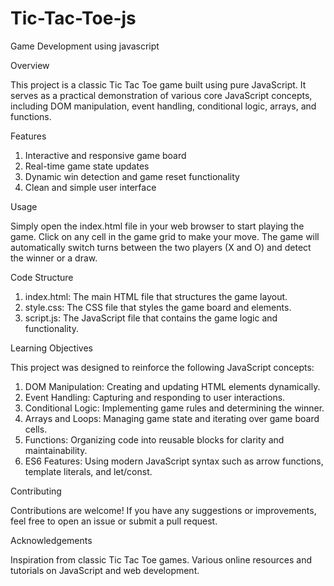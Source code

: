 # Tic-Tac-Toe-js
Game Development using javascript

Overview


This project is a classic Tic Tac Toe game built using pure JavaScript. It serves as a practical demonstration of various core JavaScript concepts, including DOM manipulation, event handling, conditional logic, arrays, and functions.

Features


1. Interactive and responsive game board
2. Real-time game state updates
3. Dynamic win detection and game reset functionality
4. Clean and simple user interface

Usage


Simply open the index.html file in your web browser to start playing the game. Click on any cell in the game grid to make your move. The game will automatically switch turns between the two players (X and O) and detect the winner or a draw.

Code Structure


1. index.html: The main HTML file that structures the game layout.
2. style.css: The CSS file that styles the game board and elements.
3. script.js: The JavaScript file that contains the game logic and functionality.


Learning Objectives

This project was designed to reinforce the following JavaScript concepts:

1. DOM Manipulation: Creating and updating HTML elements dynamically.
2. Event Handling: Capturing and responding to user interactions.
3. Conditional Logic: Implementing game rules and determining the winner.
4. Arrays and Loops: Managing game state and iterating over game board cells.
5. Functions: Organizing code into reusable blocks for clarity and maintainability.
6. ES6 Features: Using modern JavaScript syntax such as arrow functions, template literals, and let/const.

Contributing

Contributions are welcome! If you have any suggestions or improvements, feel free to open an issue or submit a pull request.


Acknowledgements

Inspiration from classic Tic Tac Toe games.
Various online resources and tutorials on JavaScript and web development.
